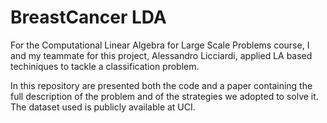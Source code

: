 # BreastCancer LDA

For the Computational Linear Algebra for Large Scale Problems course, I and my teammate for this project, Alessandro Licciardi, applied LA based techiniques to tackle a classification problem. 

In this repository are presented both the code and a paper containing the full description of the problem and of the strategies we adopted to solve it. 
The dataset used is publicly available at UCI. 
